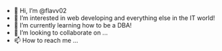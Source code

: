 - 👋 Hi, I’m @flavv02
- 👀 I’m interested in web developing and everything else in the IT world!
- 🌱 I’m currently learning how to be a DBA!
- 💞️ I’m looking to collaborate on ...
- 📫 How to reach me ...

<!---
flavv02/flavv02 is a ✨ special ✨ repository because its `README.md` (this file) appears on your GitHub profile.
You can click the Preview link to take a look at your changes.
--->
